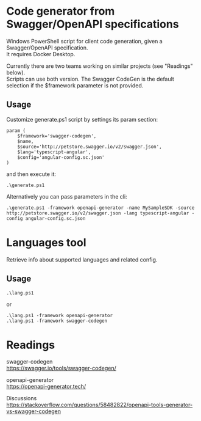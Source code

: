 # Code generator from Swagger/OpenAPI specifications

Windows PowerShell script for client code generation, given a Swagger/OpenAPI specification.  
It requires Docker Desktop.  
  
Currently there are two teams working on similar projects (see "Readings" below).  
Scripts can use both version. The Swagger CodeGen is the default selection if the $framework parameter is not provided.  

## Usage

Customize generate.ps1 script by settings its param section:

    param (
        $framework='swagger-codegen',
        $name,
        $source='http://petstore.swagger.io/v2/swagger.json',
        $lang='typescript-angular',
        $config='angular-config.sc.json'
    )

and then execute it:

    .\generate.ps1

Alternatively you can pass parameters in the cli:

    .\generate.ps1 -framework openapi-generator -name MySampleSDK -source http://petstore.swagger.io/v2/swagger.json -lang typescript-angular -config angular-config.sc.json

# Languages tool

Retrieve info about supported languages and related config.  

## Usage

    .\lang.ps1

or

    .\lang.ps1 -framework openapi-generator
    .\lang.ps1 -framework swagger-codegen

# Readings

swagger-codegen  
https://swagger.io/tools/swagger-codegen/

openapi-generator  
https://openapi-generator.tech/

Discussions  
https://stackoverflow.com/questions/58482822/openapi-tools-generator-vs-swagger-codegen
